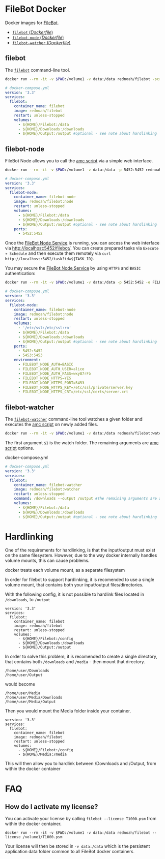 # FileBot Docker

Docker images for [FileBot](https://www.filebot.net/).
- [`filebot` (*Dockerfile*)](https://github.com/filebot/filebot-docker/blob/master/Dockerfile)
- [`filebot-node` (*Dockerfile*)](https://github.com/filebot/filebot-docker/blob/master/Dockerfile.node)
- [`filebot-watcher` (*Dockerfile*)](https://github.com/filebot/filebot-docker/blob/master/Dockerfile.watcher)


## filebot

The [`filebot`](https://www.filebot.net/cli.html) command-line tool.

```bash
docker run --rm -it -v $PWD:/volume1 -v data:/data rednoah/filebot -script fn:sysinfo
```

```yml
# docker-compose.yml
version: '3.3'
services:
  filebot:
    container_name: filebot
    image: rednoah/filebot
    restart: unless-stopped
    volumes:
      - ${HOME}/Filebot:/data
      - ${HOME}/Downloads:/downloads
      - ${HOME}/Output:/output #optional - see note about hardlinking
```

## filebot-node

FileBot Node allows you to call the [amc script](https://www.filebot.net/amc.html) via a simple web interface.

```bash
docker run --rm -it -v $PWD:/volume1 -v data:/data -p 5452:5452 rednoah/filebot:node
```

```yml
# docker-compose.yml
version: '3.3'
services:
  filebot-node:
    container_name: filebot-node
    image: rednoah/filebot:node
    restart: unless-stopped
    volumes:
      - ${HOME}/Filebot:/data
      - ${HOME}/Downloads:/downloads
      - ${HOME}/Output:/output #optional - see note about hardlinking
    ports:
      - 5452:5452
```

Once the [FileBot Node Service](https://github.com/filebot/filebot-node) is running, you can access the  web interface via [http://localhost:5452/filebot/](http://localhost:5452/filebot/). You can create prepared tasks via `Execute ➔ Schedule` and then execute them remotely via `curl http://localhost:5452/task?id=${TASK_ID}`.

You may secure the [FileBot Node Service](https://github.com/filebot/filebot-node) by using `HTTPS` and `BASIC` authentication:
```bash
docker run --rm -it -v $PWD:/volume1 -v data:/data -p 5452:5452 -e FILEBOT_NODE_AUTH=BASIC -e FILEBOT_NODE_AUTH_USER=alice -e FILEBOT_NODE_AUTH_PASS=wxy87rFb -p 5453:5453 -v /etc/ssl:/etc/ssl:ro -e FILEBOT_NODE_HTTPS=YES -e FILEBOT_NODE_HTTPS_PORT=5453 -e FILEBOT_NODE_HTTPS_KEY=/etc/ssl/private/server.key -e FILEBOT_NODE_HTTPS_CRT=/etc/ssl/certs/server.crt rednoah/filebot:node
```

```yml
# docker-compose.yml
version: '3.3'
services:
  filebot-node:
    container_name: filebot-node
    image: rednoah/filebot:node
    restart: unless-stopped
    volumes:
      - '/etc/ssl:/etc/ssl:ro'
      - ${HOME}/Filebot:/data
      - ${HOME}/Downloads:/downloads
      - ${HOME}/Output:/output #optional - see note about hardlinking
    ports:
      - 5452:5452
      - 5453:5453
    environment:
      - FILEBOT_NODE_AUTH=BASIC
      - FILEBOT_NODE_AUTH_USER=alice
      - FILEBOT_NODE_AUTH_PASS=wxy87rFb
      - FILEBOT_NODE_HTTPS=YES
      - FILEBOT_NODE_HTTPS_PORT=5453
      - FILEBOT_NODE_HTTPS_KEY=/etc/ssl/private/server.key
      - FILEBOT_NODE_HTTPS_CRT=/etc/ssl/certs/server.crt
```

## filebot-watcher

The [`filebot-watcher`](https://github.com/filebot/filebot-docker/blob/master/filebot-watcher) command-line tool watches a given folder and executes the [amc script](https://www.filebot.net/amc.html) on newly added files.

```bash
docker run --rm -it -v $PWD:/volume1 -v data:/data rednoah/filebot:watcher /volume1/input --output /volume1/output
```

The first argument `$1` is the watch folder. The remaining arguments are [amc script](https://www.filebot.net/amc.html) options.

docker-compose.yml
```yml
# docker-compose.yml
version: '3.3'
services:
  filebot:
    container_name: filebot-watcher
    image: rednoah/filebot:watcher
    restart: unless-stopped
    command: /downloads --output /output #The remaining arguments are amc script options: https://www.filebot.net/amc.html
    volumes:
      - ${HOME}/Filebot:/data
      - ${HOME}/Downloads:/downloads
      - ${HOME}/Output:/output #optional - see note about hardlinking
```

# Hardlinking
One of the requirements for hardlinking, is that the input/output must exist on the same filesystem. However, due to the way docker internally handles volume mounts, this can cause problems.

docker treats each volume mount, as a separate filesystem

In order for filebot to support hardlinking, it is recomended to use a single volume mount, that contains both your input/output files/directories.

With the following config, it is not possible to hardlink files located in `/downloads`, to `/output`
```
version: '3.3'
services:
  filebot:
    container_name: filebot
    image: rednoah/filebot
    restart: unless-stopped
    volumes:
      - ${HOME}/Filebot:/config
      - ${HOME}/Downloads:/downloads
      - ${HOME}/Output:/output
```

In order to solve this problem, it is recomended to create a single directory, that contains both `/downloads` and `/media` - then mount that directory.

`/home/user/Downloads`  
`/home/user/Output`  
  
would become  
  
`/home/user/Media`  
`/home/user/Media/Downloads`  
`/home/user/Media/Output`  
  
Then you would mount the Media folder inside your container.
```
version: '3.3'
services:
  filebot:
    container_name: filebot
    image: rednoah/filebot
    restart: unless-stopped
    volumes:
      - ${HOME}/Filebot:/config
      - ${HOME}/Media:/media
```

This will then allow you to hardlink between /Downloads and /Output, from within the docker container


# FAQ


## How do I activate my license?

You can activate your license by calling `filebot --license T1000.psm` from within the docker container.

```
docker run --rm -it -v $PWD:/volume1 -v data:/data rednoah/filebot --license /volume1/T1000.psm
```

Your license will then be stored in `-v data:/data` which is the persistent application data folder common to all FileBot docker containers.
